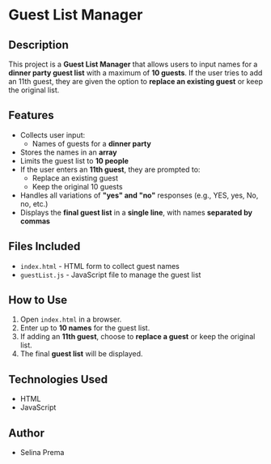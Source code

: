 # Guest List Manager

## Description
This project is a **Guest List Manager** that allows users to input names for a **dinner party guest list** with a maximum of **10 guests**. If the user tries to add an 11th guest, they are given the option to **replace an existing guest** or keep the original list.

## Features
- Collects user input:
  - Names of guests for a **dinner party**
- Stores the names in an **array**
- Limits the guest list to **10 people**
- If the user enters an **11th guest**, they are prompted to:
  - Replace an existing guest  
  - Keep the original 10 guests
- Handles all variations of **"yes" and "no"** responses (e.g., YES, yes, No, no, etc.)
- Displays the **final guest list** in a **single line**, with names **separated by commas**

## Files Included
- `index.html` - HTML form to collect guest names
- `guestList.js` - JavaScript file to manage the guest list


## How to Use
1. Open `index.html` in a browser.
2. Enter up to **10 names** for the guest list.
3. If adding an **11th guest**, choose to **replace a guest** or keep the original list.
4. The final **guest list** will be displayed.

## Technologies Used
- HTML
- JavaScript

## Author
- Selina Prema

